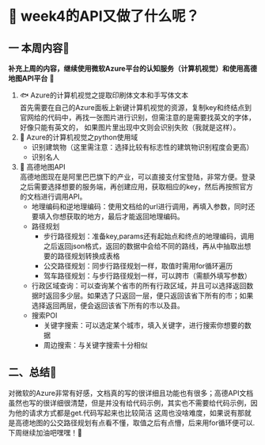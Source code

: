 # :frog: week4的API又做了什么呢？
## 一 本周内容:dog:
**补充上周的内容，继续使用微软Azure平台的认知服务（计算机视觉）和使用高德地图API平台** :paw_prints:  
1. :fish: Azure的计算机视觉之提取印刷体文本和手写体文本   
首先需要在自己的Azure面板上新键计算机视觉的资源，复制key和终结点到官网给的代码中，再找一张图片进行识别，但需注意的是需要找英文的字体，好像只能有英文的，
如果图片里出现中文则会识别失败（我就是这样）。   
2. :hatching_chick: Azure的计算机视觉之python使用域    
   * 识别建筑物（这里需注意：选择比较有标志性的建筑物识别程度会更高）   
   * 识别名人
3. :first_quarter_moon_with_face: 高德地图API   
高德地图现在是阿里巴巴旗下的产业，可以直接支付宝登陆，非常方便。登录之后需要选择想要的服务端，再创建应用，获取相应的key，然后再按照官方的文档进行调用API。   
   * 地理编码和逆地理编码：使用文档给的url进行调用，再填入参数，同时还要填入你想获取的地方，最后才能返回地理编码。 
   * 路径规划   
      * 步行路径规划：准备key,params还有起始点和终点的地理编码，调用之后返回json格式，返回的数据中会给不同的路线，再从中抽取出想要的路径规划转换成表格     
      * 公交路径规划：同步行路径规划一样，取值时需用for循环遍历     
      * 驾车路径规划：与步行路径规划一样，可以跨市（需额外填写参数）   
   * 行政区域查询：可以查询某个省市的所有行政区域，并且可以选择返回数据时返回多少层。如果选了只返回一层，便只返回该省下所有的市；如果选择返回两层，便会返回该省下所有的市以及县。   
   * 搜索POI   
      * 关键字搜索：可以选定某个城市，填入关键字，进行搜索你想要的数据   
      * 周边搜索：与关键字搜索十分相似   
## 二、总结:tropical_fish:   
   对微软的Azure非常有好感，文档真的写的很详细且功能也有很多；高德API文档虽然也写的很详细很清楚，但是并没有给代码示例，其实也不需要给代码示例，因为他的请求方式都是get.代码写起来也比较简洁
这周也没啥难度，如果说有那就是高德地图的公交路径规划有点看不懂，取值之后有点懵，后来用for循环便可以.下周继续加油吧嘿嘿！:new_moon_with_face:
